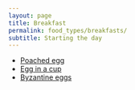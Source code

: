 ```yaml
---
layout: page
title: Breakfast
permalink: food_types/breakfasts/
subtitle: Starting the day
---
```



* [Poached egg](https://fodblog.github.io/2017/poached_egg/)
* [Egg in a cup](https://fodblog.github.io/2017/egg_in_a_cup/)
* [Byzantine eggs](https://fodblog.github.io/2017/byzantine_eggs/)



